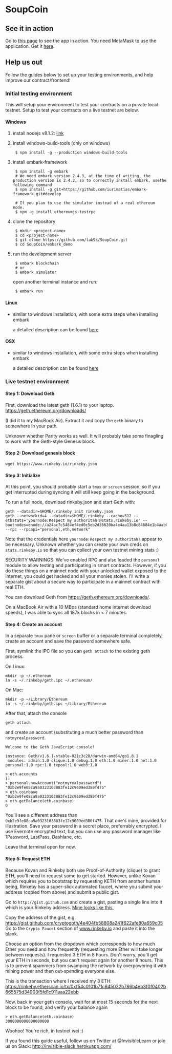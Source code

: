 # SoupCoin

## See it in action

Go to [this page](https://lab9k.github.io/SoupCoin/ "SoupCoin") to see the app in action. You need MetaMask to use the application. Get it [here](https://metamask.io/ "MetaMask").

## Help us out

Follow the guides below to set up your testing environments, and help improve our contract/frontend!

### Initial testing environment

This will setup your environment to test your contracts on a private local testnet. Setup to test your contracts on a live testnet are below.

#### Windows

1. install nodejs v8.1.2: [link](https://nodejs.org/en/)

1. install windows-build-tools (only on windows)

        $ npm install -g --production windows-build-tools

1. install embark-framework

        $ npm install -g embark
        # We need embark version 2.4.3, at the time of writing, the production version is 2.4.2, so to correctly install embark, usethe following command
        $ npm install -g git+https://github.com/iurimatias/embark-framework.git#develop

        # If you plan to use the simulator instead of a real ethereum node.
        $ npm -g install ethereumjs-testrpc

1. clone the repository

        $ mkdir <project-name>
        $ cd <project-name>
        $ git clone https://github.com/lab9k/SoupCoin.git
        $ cd SoupCoin/embark_demo

1. run the development server

        $ embark blockchain
        # or
        $ embark simulator
    open another terminal instance and run:

        $ embark run

#### Linux

* similar to windows installation, with some extra steps when installing embark

    a detailed description can be found [here](https://github.com/iurimatias/embark-framework/wiki/Install-on-Linux)

#### OSX

* similar to windows installation, with some extra steps when installing embark

    a detailed description can be found [here](https://github.com/iurimatias/embark-framework/wiki/Install-on-OSX)

### Live testnet environment

#### Step 1: Download Geth
First, download the latest geth (1.6.1) to your laptop.
https://geth.ethereum.org/downloads/

(I did it to my MacBook Air).
Extract it and copy the `geth` binary to somewhere in your path.

Unknown whether Parity works as well. It will probably take some finagling
to work with the Geth-style Genesis block.

#### Step 2: Download genesis block

```
wget https://www.rinkeby.io/rinkeby.json
```

#### Step 3: Initialize 

At this point, you should probably start a `tmux` or `screen` session, so if you get
interrupted during syncing it will still keep going in the background.

To run a full node, download rinkeby.json and start Geth with:

```
geth --datadir=$HOME/.rinkeby init rinkeby.json
geth --networkid=4 --datadir=$HOME/.rinkeby --cache=512 --ethstats='yournode:Respect my authoritah!@stats.rinkeby.io' --bootnodes=enode://a24ac7c5484ef4ed0c5eb2d36620ba4e4aa13b8c84684e1b4aab0cebea2ae45cb4d375b77eab56516d34bfbd3c1a833fc51296ff084b770b94fb9028c4d25ccf@52.169.42.101:30303 --rpc --rpcapi="personal,eth,network"
```

Note that the credentials here `yournode:Respect my authoritah!` appear to be necessary.
Unknown whether you can create your own creds on `stats.rinkeby.io` so that you can collect your own testnet mining stats :)

SECURITY WARNINGS: We've enabled RPC and also loaded the `personal` module to allow testing and participating in smart contracts.
However, if you do these things on a mainnet node with your unlocked wallet exposed to the internet, you could get hacked
and all your monies stolen. I'll write a separate gist about a secure way to participate in a mainnet contract with real ETH.

You can download Geth from https://geth.ethereum.org/downloads/.

On a MacBook Air with a 10 MBps (standard home internet download speeds),
I was able to sync all 187k blocks in < 7 minutes.

#### Step 4: Create an account

In a separate `tmux` pane or `screen` buffer or a separate terminal completely, create an account and save the password somewhere safe.

First, symlink the IPC file so you can `geth attach` to the existing geth process.

On Linux:
```
mkdir -p ~/.ethereum
ln -s ~/.rinkeby/geth.ipc ~/.ethereum/
```

On Mac:
```
mkdir -p ~/Library/Ethereum
ln -s ~/.rinkeby/geth.ipc ~/Library/Ethereum
```

After that, attach the console
```
geth attach
```

and create an account (substituting a much better password than `notmyrealpassword`.

```
Welcome to the Geth JavaScript console!

instance: Geth/v1.6.1-stable-021c3c28/darwin-amd64/go1.8.1
 modules: admin:1.0 clique:1.0 debug:1.0 eth:1.0 miner:1.0 net:1.0 personal:1.0 rpc:1.0 txpool:1.0 web3:1.0

> eth.accounts
[]
> personal.newAccount("notmyrealpassword")
"0xb2e9fe08ca9a0323103883fe12c9609ed380f475"
> eth.coinbase
"0xb2e9fe08ca9a0323103883fe12c9609ed380f475"
> eth.getBalance(eth.coinbase)
0
```
You'll see a different address than `0xb2e9fe08ca9a0323103883fe12c9609ed380f475`. That one's mine, provided for illustration.
Save your password in a secret place, preferrably encrypted. I use Evernote encrypted text, but you can use any password manager
like 1Password, LastPass, Dashlane, etc.

Leave that terminal open for now.

#### Step 5: Request ETH

Because Kovan and Rinkeby both use Proof-of-Authority (clique) to grant ETH, you'll need to request some to get started.
However, unlike Kovan which requires you to bootstrap by requesting KETH from another human being,
Rinkeby has a super-slick automated faucet, where you submit your address (copied from above) and submit a public gist.

Go to `http://gist.github.com` and create a gist, pasting a single line into it which is your Rinkeby address.
[Mine looks like this.](https://gist.github.com/cryptogoth/4e404fb58808a241f622afe80a659c05)

Copy the address of the gist, e.g. https://gist.github.com/cryptogoth/4e404fb58808a241f622afe80a659c05
Go to the `Crypto Faucet` section of www.rinkeby.io
and paste it into the blank.

Choose an option from the dropdown which corresponds to how much Ether you need and how frequently (requesting more Ether will take
longer between requests). I requested 3 ETH in 8 hours. Don't worry, you'll get your ETH in seconds, but you can't
request again for another 8 hours. This is to prevent spammers from swamping the network by overpowering it with mining power
and then out-spending everyone else.

This is the transaction where I received my 3 ETH:
https://rinkeby.etherscan.io/tx/0xf54c0101b71c645032b786b4eb3f0f0402b665575d34903f5fd1c911aaa22ebb

Now, back in your geth console, wait for at most 15 seconds for the next block to be found, and verify your balance again
```
> eth.getBalance(eth.coinbase)
3000000000000000000
```

Woohoo! You're rich, in testnet wei :)

If you found this guide useful, follow us on Twitter at @InvisibleLearn
or join us on Slack: http://invisible-slack.herokuapp.com/
